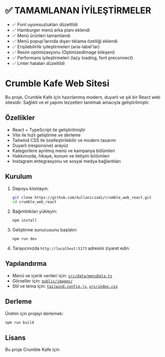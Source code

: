 # ✅ TAMAMLANAN İYİLEŞTİRMELER

- ✅ Font uyumsuzlukları düzeltildi
- ✅ Hamburger menü arka planı eklendi
- ✅ Menü ürünleri tamamlandı
- ✅ Menü popup'larında dışarı tıklama özelliği eklendi
- ✅ Erişilebilirlik iyileştirmeleri (aria-label'lar)
- ✅ Resim optimizasyonu (OptimizedImage bileşeni)
- ✅ Performans iyileştirmeleri (lazy loading, font preconnect)
- ✅ Linter hataları düzeltildi


# Crumble Kafe Web Sitesi

Bu proje, Crumble Kafe için hazırlanmış modern, duyarlı ve şık bir React web sitesidir. Sağlıklı ve el yapımı lezzetleri tanıtmak amacıyla geliştirilmiştir.

## Özellikler

- React + TypeScript ile geliştirilmiştir
- Vite ile hızlı geliştirme ve derleme
- Tailwind CSS ile özelleştirilebilir ve modern tasarım
- Duyarlı (responsive) arayüz
- Kategorilere ayrılmış menü ve kampanya bölümleri
- Hakkımızda, hikaye, konum ve iletişim bölümleri
- Instagram entegrasyonu ve sosyal medya bağlantıları

## Kurulum

1. Depoyu klonlayın:
   ```sh
   git clone https://github.com/kullaniciadi/crumble_web_react.git
   cd crumble_web_react
   ```

2. Bağımlılıkları yükleyin:
   ```sh
   npm install
   ```

3. Geliştirme sunucusunu başlatın:
   ```sh
   npm run dev
   ```

4. Tarayıcınızda `http://localhost:5173` adresini ziyaret edin.

## Yapılandırma

- Menü ve içerik verileri için: [`src/data/menuData.ts`](src/data/menuData.ts)
- Görseller için: [`public/images/`](public/images/)
- Stil ve tema için: [`tailwind.config.js`](tailwind.config.js), [`src/index.css`](src/index.css)

## Derleme

Üretim için projeyi derlemek:
```sh
npm run build
```

## Lisans

Bu proje Crumble Kafe için